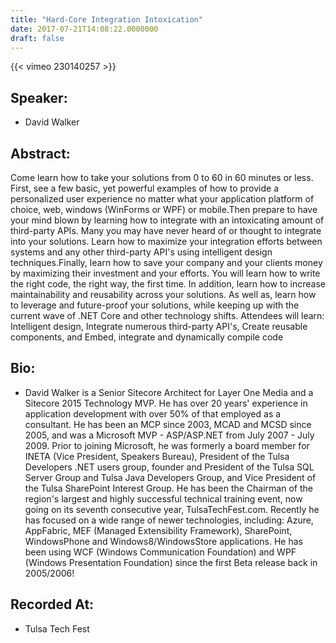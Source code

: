 ```yaml
---
title: "Hard-Core Integration Intoxication"
date: 2017-07-21T14:08:22.0000000
draft: false
---
```


{{< vimeo 230140257 >}}

## Speaker:

 - David Walker

## Abstract:

<p>Come learn how to take your solutions from 0 to 60 in 60 minutes or less. First, see a few basic, yet powerful examples of how to provide a personalized user experience no matter what your application platform of choice, web, windows (WinForms or WPF) or mobile.Then prepare to have your mind blown by learning how to integrate with an intoxicating amount of third-party APIs. Many you may have never heard of or thought to integrate into your solutions. Learn how to maximize your integration efforts between systems and any other third-party API's using intelligent design techniques.Finally, learn how to save your company and your clients money by maximizing their investment and your efforts. You will learn how to write the right code, the right way, the first time. In addition, learn how to increase maintainability and reusability across your solutions. As well as, learn how to leverage and future-proof your solutions, while keeping up with the current wave of .NET Core and other technology shifts. Attendees will learn: Intelligent design, Integrate numerous third-party API's, Create reusable components, and Embed, integrate and dynamically compile code</p>

## Bio:

 - <p>David Walker is a Senior Sitecore Architect for Layer One Media and a Sitecore 2015 Technology MVP. He has over 20 years' experience in application development with over 50% of that employed as a consultant. He has been an MCP since 2003, MCAD and MCSD since 2005, and was a Microsoft MVP - ASP/ASP.NET from July 2007 - July 2009. Prior to joining Microsoft, he was formerly a board member for INETA (Vice President, Speakers Bureau), President of the Tulsa Developers .NET users group, founder and President of the Tulsa SQL Server Group and Tulsa Java Developers Group, and Vice President of the Tulsa SharePoint Interest Group. He has been the Chairman of the region's largest and highly successful technical training event, now going on its seventh consecutive year, TulsaTechFest.com. Recently he has focused on a wide range of newer technologies, including: Azure, AppFabric, MEF (Managed Extensibility Framework), SharePoint, WindowsPhone and Windows8/WindowsStore applications. He has been using WCF (Windows Communication Foundation) and WPF (Windows Presentation Foundation) since the first Beta release back in 2005/2006!</p>

## Recorded At:

 - Tulsa Tech Fest

